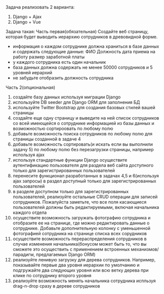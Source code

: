 Задача реализовать 2 варианта:
1. Django + Ajax
2. Django + Vue

Задача такая:
Часть первая(обязательная)
Создайте веб страницу, которая будет выводить иерархию сотрудников в древовидной форме.
- информация о каждом сотруднике должна храниться в базе данных и содержать следующие данные:
	ФИО
	Должность
	дата приема на работу
	размер заработной платы
- у каждого сотрудника есть один начальник
- база данных должна содержать не менее 50000 сотрудников и 5 уровней иерархий
- не забудьте отобразить должность сотрудника

Часть 2(опциональная)
1. создайте базу данных используя миграции Django
2. используйте DB seeder для Django ORM для заполнения БД
3. используйте Twitter Bootstrap для создания базовых стилей вашей страницы
4. создайте еще одну страницу и выведите на ней список сотрудников со всей имеющейся о сотруднике
информацией из базы данных и возможностью сортироовать по любому полю
5. добавьте возможность поиска сотрудников по любому полю для страницы созданной в задаче 4
6. добавьте возможность сортировать(и искать если вы выполнили задачу 5) по любому полю без перезагрузки
страницы, например используя ajax
7. используя стандартные функции Django осуществите аутентификацию пользователя для раздела
веб сайта доступного только для зарегистрированных пользователей
8. перенесите функционал разработанных в задачах 4,5 и 6(используя ajax запросы) в раздел доступный 
только для зарегистрированных пользователей
9. в разделе доступном только для зарегистрированных пользователей, реализуйте остальные CRUD операции для 
записей сотрудников. Пожалуйста заметьте, что все поля касающиеся пользователей должны быть редактируемыми, 
включая начальника каждого отдела
10. осуществите возможность загружать фотографию сотрудника и отобразите ее на странице, где можно редактировать
данные о сотруднике. Добавьте дополнительную колонку с уменьшенной фотографией сотрудника на странице списка
всех сорудников
11. осуществите возможность перераспределения сотрудников в случае изменения начальника(бонусом может быть то, что
вы сможете это осуществить с применением встроенных механизмов/парадигм, предлагаемых Django ORM)
12. реализуйте ленивую загрузку для дерева сотрудников. Например, показывайте первые два уровня иерархии по умолчанию и подгружайте два следующих уровня или всю ветку дерева при клике по сотруднику второго уровня
13. реализуйте возможность менять начальника сотрудника испльзуя drag-n-drop сразу в дереве сотрудников
